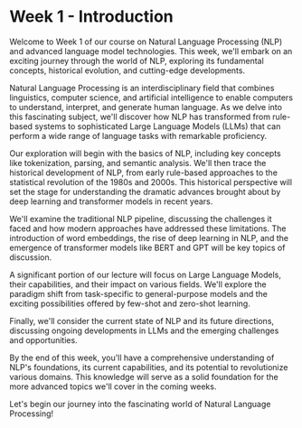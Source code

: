 # Week 1 - Introduction

Welcome to Week 1 of our course on Natural Language Processing (NLP) and advanced language model technologies. This week, we'll embark on an exciting journey through the world of NLP, exploring its fundamental concepts, historical evolution, and cutting-edge developments.

Natural Language Processing is an interdisciplinary field that combines linguistics, computer science, and artificial intelligence to enable computers to understand, interpret, and generate human language. As we delve into this fascinating subject, we'll discover how NLP has transformed from rule-based systems to sophisticated Large Language Models (LLMs) that can perform a wide range of language tasks with remarkable proficiency.

Our exploration will begin with the basics of NLP, including key concepts like tokenization, parsing, and semantic analysis. We'll then trace the historical development of NLP, from early rule-based approaches to the statistical revolution of the 1980s and 2000s. This historical perspective will set the stage for understanding the dramatic advances brought about by deep learning and transformer models in recent years.

We'll examine the traditional NLP pipeline, discussing the challenges it faced and how modern approaches have addressed these limitations. The introduction of word embeddings, the rise of deep learning in NLP, and the emergence of transformer models like BERT and GPT will be key topics of discussion.

A significant portion of our lecture will focus on Large Language Models, their capabilities, and their impact on various fields. We'll explore the paradigm shift from task-specific to general-purpose models and the exciting possibilities offered by few-shot and zero-shot learning.

Finally, we'll consider the current state of NLP and its future directions, discussing ongoing developments in LLMs and the emerging challenges and opportunities.

By the end of this week, you'll have a comprehensive understanding of NLP's foundations, its current capabilities, and its potential to revolutionize various domains. This knowledge will serve as a solid foundation for the more advanced topics we'll cover in the coming weeks.

Let's begin our journey into the fascinating world of Natural Language Processing!

```{tableofcontents}

```
